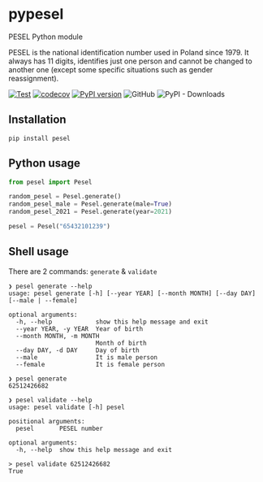 # pypesel

PESEL Python module

PESEL is the national identification number used in Poland since 1979. It always has 11 digits, identifies just one person and cannot be changed to another one (except some specific situations such as gender reassignment).

[![Test](https://github.com/jsporna/pypesel/workflows/Test/badge.svg)](https://github.com/jsporna/pypesel/actions?query=workflow%3ATest)
[![codecov](https://codecov.io/gh/jsporna/pypesel/branch/develop/graph/badge.svg?token=0ZQP387S65)](https://codecov.io/gh/jsporna/pypesel)
[![PyPI version](https://badge.fury.io/py/pesel.svg)](https://badge.fury.io/py/pesel)
![GitHub](https://img.shields.io/github/license/jsporna/pypesel)
![PyPI - Downloads](https://img.shields.io/pypi/dm/pesel)

## Installation

```shell
pip install pesel
```

## Python usage

```python
from pesel import Pesel

random_pesel = Pesel.generate()
random_pesel_male = Pesel.generate(male=True)
random_pesel_2021 = Pesel.generate(year=2021)

pesel = Pesel("65432101239")
```

## Shell usage
There are 2 commands: `generate` & `validate`

```shell
❯ pesel generate --help
usage: pesel generate [-h] [--year YEAR] [--month MONTH] [--day DAY] [--male | --female]

optional arguments:
  -h, --help            show this help message and exit
  --year YEAR, -y YEAR  Year of birth
  --month MONTH, -m MONTH
                        Month of birth
  --day DAY, -d DAY     Day of birth
  --male                It is male person
  --female              It is female person
```

```shell
❯ pesel generate  
62512426682
```

```shell
❯ pesel validate --help  
usage: pesel validate [-h] pesel

positional arguments:
  pesel       PESEL number

optional arguments:
  -h, --help  show this help message and exit
```

```shell
> pesel validate 62512426682
True
```
